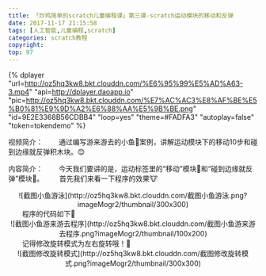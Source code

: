 ```yaml
---
title: 「炒鸡简单的scratch儿童编程课」第三课-scratch运动模块的移动和反弹
date: 2017-11-17 21:15:58
tags: [人工智能,儿童编程,scratch]
categories: scratch教程
copyright:
top: 97
---
```



{% dplayer "url=http://oz5hq3kw8.bkt.clouddn.com/%E6%95%99%E5%AD%A63-3.mp4" "api=http://dplayer.daoapp.io" "pic=http://oz5hq3kw8.bkt.clouddn.com/%E7%AC%AC3%E8%AF%BE%E5%B0%81%E9%9D%A2%E6%88%AA%E5%9B%BE.png" "id=9E2E3368B56CDBB4" "loop=yes" "theme=#FADFA3" "autoplay=false" "token=tokendemo" %}

视频简介：
&#8195;&#8195;通过编写游来游去的小鱼🐠案例，讲解运动模块下的移动10步和碰到边缘就反弹积木块。😊

内容简介：
&#8195;&#8195;今天我们要讲的是，运动标签里的“移动”模块🚗和“碰到边缘就反弹”模块🐬。
&#8195;&#8195;首先我们来看一下程序的效果🐮<!--more-->
<div align=center>![截图小鱼游泳](http://oz5hq3kw8.bkt.clouddn.com/截图小鱼游泳.png?imageMogr2/thumbnail/300x300)</div>
&#8195;&#8195;程序的代码如下🙊
<div align=center>![截图小鱼游来游去程序](http://oz5hq3kw8.bkt.clouddn.com/截图小鱼游来游去程序.png?imageMogr2/thumbnail/100x200)</div>
&#8195;&#8195;记得修改旋转模式为左右旋转哦！🐶<div align=center>
![截图修改旋转模式](http://oz5hq3kw8.bkt.clouddn.com/截图修改旋转模式.png?imageMogr2/thumbnail/300x300)
</div>



